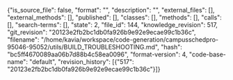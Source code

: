 {"is_source_file": false, "format": "", "description": "", "external_files": [], "external_methods": [], "published": [], "classes": [], "methods": [], "calls": [], "search-terms": [], "state": 2, "file_id": 144, "knowledge_revision": 517, "git_revision": "20123e2fb2bc1db0fa926b9e92e9ecae99c1b36c", "filename": "/home/kavia/workspace/code-generation/campusschedpro-95046-95052/utils/BUILD_TROUBLESHOOTING.md", "hash": "bc5ff4670089aa06b7d88b4c58ea0096", "format-version": 4, "code-base-name": "default", "revision_history": [{"517": "20123e2fb2bc1db0fa926b9e92e9ecae99c1b36c"}]}